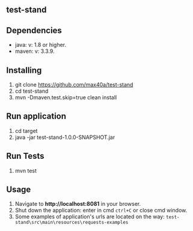 ## **test-stand** ##

**Dependencies**
-
* java: v: 1.8 or higher.
* maven: v: 3.3.9.

**Installing**
-
1. git clone https://github.com/max40a/test-stand
2. cd test-stand
3. mvn -Dmaven.test.skip=true clean install

**Run application**
-
1. cd target
2. java -jar test-stand-1.0.0-SNAPSHOT.jar

**Run Tests**
-
1. mvn test

**Usage**
-
1. Navigate to __http://localhost:8081__ in your browser.
2. Shut down the application: enter in cmd `ctrl+C` or close cmd window.
3. Some examples of application's urls are located on the way: `test-stand\src\main\resources\requests-examples` 

